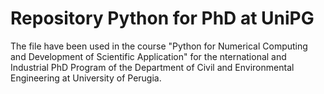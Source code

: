 # Repository Python for PhD at UniPG

The file have been used in the course "Python for Numerical Computing and Development of Scientific Application" 
for the nternational and Industrial PhD Program of the Department of Civil and Environmental Engineering at University of Perugia.
